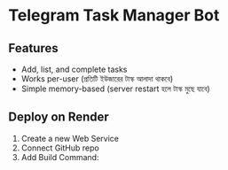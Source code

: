 # Telegram Task Manager Bot

## Features
- Add, list, and complete tasks
- Works per-user (প্রতিটি ইউজারের টাস্ক আলাদা থাকবে)
- Simple memory-based (server restart হলে টাস্ক মুছে যাবে)

## Deploy on Render
1. Create a new Web Service
2. Connect GitHub repo
3. Add Build Command:
